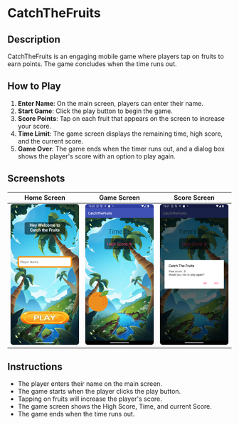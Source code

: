 # CatchTheFruits

## Description
CatchTheFruits is an engaging mobile game where players tap on fruits to earn points. The game concludes when the time runs out.

## How to Play
1. **Enter Name**: On the main screen, players can enter their name.
2. **Start Game**: Click the play button to begin the game.
3. **Score Points**: Tap on each fruit that appears on the screen to increase your score.
4. **Time Limit**: The game screen displays the remaining time, high score, and the current score.
5. **Game Over**: The game ends when the timer runs out, and a dialog box shows the player's score with an option to play again.

## Screenshots

| Home Screen                         | Game Screen                         | Score Screen                         |
|-------------------------------------|-------------------------------------|--------------------------------------|
| ![Home Screen](ss/HomeScreen.png)   | ![Game Screen](ss/Game.png)         | ![Score Screen](ss/Score.png)        |

## Instructions
- The player enters their name on the main screen.
- The game starts when the player clicks the play button.
- Tapping on fruits will increase the player's score.
- The game screen shows the High Score, Time, and current Score.
- The game ends when the time runs out.
